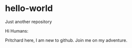 # hello-world
Just another repository

Hi Humans:

Pritchard here, I am new to github.
Join me on my adventure.
